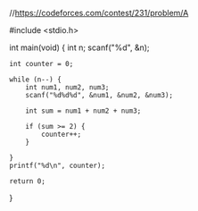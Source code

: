 //https://codeforces.com/contest/231/problem/A


#include <stdio.h>
 
int main(void)
{
	int n;
	scanf("%d", &n);
    
	int counter = 0;
	
	while (n--) {
        int num1, num2, num3;
		scanf("%d%d%d", &num1, &num2, &num3);
 
		int sum = num1 + num2 + num3;
 
	    if (sum >= 2) {
			counter++;
		}
		
	}
    printf("%d\n", counter);
 
    return 0;
}